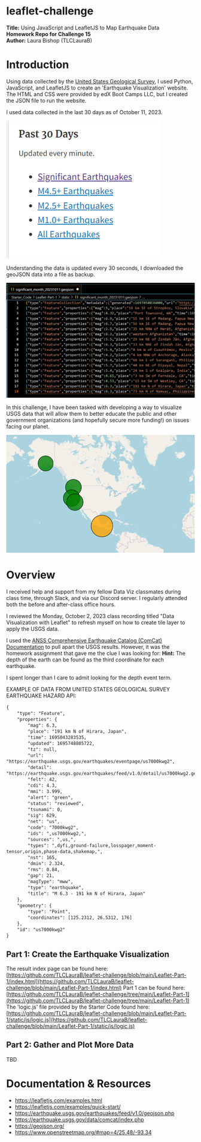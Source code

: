 # leaflet-challenge
**Title:** Using JavaScript and LeafletJS to Map Earthquake Data </br>
**Homework Repo for Challenge 15** </br>
**Author:** Laura Bishop (TLCLauraB) </br>

# Introduction
Using data collected by the [United States Geological Survey](https://www.usgs.gov/programs/earthquake-hazards), I used Python, JavaScript, and LeafletJS to create an 'Earthquake Visualization' website. The HTML and CSS were provided by edX Boot Camps LLC, but I created the JSON file to run the website.

I used data collected in the last 30 days as of October 11, 2023.

<img src="https://github.com/TLCLauraB/leaflet-challenge/blob/main/images/image1-20231011.png">

Understanding the data is updated every 30 seconds, I downloaded the geoJSON data into a file as backup.

<img src="https://github.com/TLCLauraB/leaflet-challenge/blob/main/images/image2-20231011.png">

In this challenge, I have been tasked with developing a way to visualize USGS data that will allow them to better educate the public and other government organizations (and hopefully secure more funding!) on issues facing our planet.

<img src="https://github.com/TLCLauraB/leaflet-challenge/blob/main/images/image3-20231011.png">

# Overview
I received help and support from my fellow Data Viz classmates during class time, through Slack, and via our Discord server. I regularly attended both the before and after-class office hours.

I reviewed the Monday, October 2, 2023 class recording titled "Data Visualization with Leaflet" to refresh myself on how to create tile layer to apply the USGS data.

I used the [ANSS Comprehensive Earthquake Catalog (ComCat) Documentation](https://earthquake.usgs.gov/data/comcat/index.php) to pull apart the USGS results. However, it was the homework assignment that gave me the clue I was looking for: **Hint:** The depth of the earth can be found as the third coordinate for each earthquake. 

I spent longer than I care to admit looking for the depth event term.

EXAMPLE OF DATA FROM UNITED STATES GEOLOGICAL SURVEY EARTHQUAKE HAZARD API:
```
{
    "type": "Feature",
    "properties": {
        "mag": 6.3,
        "place": "191 km N of Hirara, Japan",
        "time": 1695043283535,
        "updated": 1695748805722,
        "tz": null,
        "url": "https://earthquake.usgs.gov/earthquakes/eventpage/us7000kwg2",
        "detail": "https://earthquake.usgs.gov/earthquakes/feed/v1.0/detail/us7000kwg2.geojson",
        "felt": 42,
        "cdi": 4.3,
        "mmi": 3.999,
        "alert": "green",
        "status": "reviewed",
        "tsunami": 0,
        "sig": 629,
        "net": "us",
        "code": "7000kwg2",
        "ids": ",us7000kwg2,",
        "sources": ",us,",
        "types": ",dyfi,ground-failure,losspager,moment-tensor,origin,phase-data,shakemap,",
        "nst": 165,
        "dmin": 2.324,
        "rms": 0.84,
        "gap": 21,
        "magType": "mww",
        "type": "earthquake",
        "title": "M 6.3 - 191 km N of Hirara, Japan"
    },
    "geometry": {
        "type": "Point",
        "coordinates": [125.2312, 26.5312, 176]
    },
    "id": "us7000kwg2"
}
```

## Part 1: Create the Earthquake Visualization
The result index page can be found here: [https://github.com/TLCLauraB/leaflet-challenge/blob/main/Leaflet-Part-1/index.html](https://github.com/TLCLauraB/leaflet-challenge/blob/main/Leaflet-Part-1/index.html)
Part 1 can be found here: [https://github.com/TLCLauraB/leaflet-challenge/tree/main/Leaflet-Part-1](https://github.com/TLCLauraB/leaflet-challenge/tree/main/Leaflet-Part-1) </br>
The 'logic.js' file provided by the Starter Code found here: [https://github.com/TLCLauraB/leaflet-challenge/blob/main/Leaflet-Part-1/static/js/logic.js](https://github.com/TLCLauraB/leaflet-challenge/blob/main/Leaflet-Part-1/static/js/logic.js)

## Part 2: Gather and Plot More Data
TBD



# Documentation & Resources
  * https://leafletjs.com/examples.html
  * https://leafletjs.com/examples/quick-start/
  * https://earthquake.usgs.gov/earthquakes/feed/v1.0/geojson.php
  * https://earthquake.usgs.gov/data/comcat/index.php
  * https://geojson.org/
  * https://www.openstreetmap.org/#map=4/25.48/-93.34

